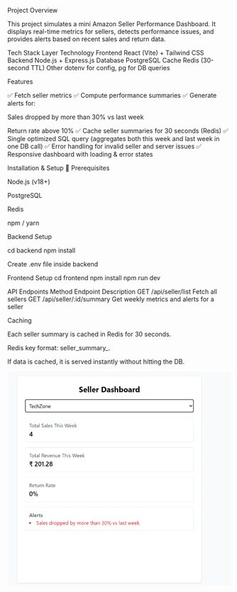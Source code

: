 Project Overview

This project simulates a mini Amazon Seller Performance Dashboard.
It displays real-time metrics for sellers, detects performance issues, and provides alerts based on recent sales and return data.

Tech Stack
Layer	        Technology
Frontend	React (Vite) + Tailwind CSS
Backend	    Node.js + Express.js
Database	   PostgreSQL
Cache	    Redis (30-second TTL)
Other	   dotenv for config, pg for DB queries

Features

✅ Fetch seller metrics
✅ Compute performance summaries
✅ Generate alerts for:

Sales dropped by more than 30% vs last week

Return rate above 10%
✅ Cache seller summaries for 30 seconds (Redis)
✅ Single optimized SQL query (aggregates both this week and last week in one DB call)
✅ Error handling for invalid seller and server issues
✅ Responsive dashboard with loading & error states

Installation & Setup
🧠 Prerequisites

Node.js (v18+)

PostgreSQL

Redis

npm / yarn


Backend Setup

cd backend
npm install

Create .env file inside backend

Frontend Setup
cd frontend
npm install
npm run dev


API Endpoints
Method	    Endpoint	             Description
GET	    /api/seller/list	     Fetch all sellers
GET	  /api/seller/:id/summary	Get weekly metrics and alerts for a seller


Caching

Each seller summary is cached in Redis for 30 seconds.

Redis key format: seller_summary_<id>.

If data is cached, it is served instantly without hitting the DB.

![alt text](img.png)


